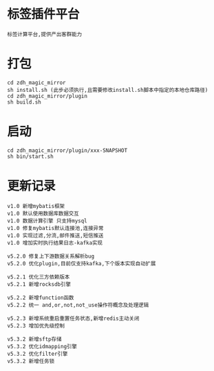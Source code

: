 # 标签插件平台
    标签计算平台,提供产出客群能力

# 打包
    cd zdh_magic_mirror
    sh install.sh (此步必须执行,且需要修改install.sh脚本中指定的本地仓库路径)
    cd zdh_magic_mirror/plugin
    sh build.sh

# 启动
    cd zdh_magic_mirror/plugin/xxx-SNAPSHOT
    sh bin/start.sh

# 更新记录
    v1.0 新增mybatis框架
    v1.0 默认使用数据库数据交互
    v1.0 数据计算引擎 只支持mysql
    v1.0 修复mybatis默认连接池,连接异常
    v1.0 实现过滤,分流,邮件推送,短信推送
    v1.0 增加实时执行结果日志-kafka实现
    
    v5.2.0 修复上下游数据关系解析bug
    v5.2.0 优化plugin,目前仅支持kafka,下个版本实现自动扩展
    
    v5.2.1 优化三方依赖版本
    v5.2.1 新增rocksdb引擎
    
    v5.2.2 新增function函数
    v5.2.2 统一 and,or,not,not_use操作符概念及处理逻辑
    
    v5.2.3 新增系统重启重置任务状态,新增redis主动关闭
    v5.2.3 增加优先级控制
    
    v5.3.2 新增sftp存储
    v5.3.2 优化idmapping引擎
    v5.3.2 优化filter引擎
    v5.3.2 新增任务锁